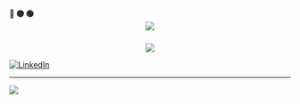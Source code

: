 <div align="left">
  <b><pwn>🔴 🟡 🟢</pwn></b>
</div>



<div align="center">

 
   <div align="center">
  <img src="https://readme-typing-svg.demolab.com/?lines=$+Hey,+:)&font=Fira%20Code&center=true&width=440&height=45&color=09e611&vCenter=true&pause=10&size=22" />
</div>

###

  ![](https://github-readme-stats.vercel.app/api/top-langs/?username=sangeeth-606&theme=dark&hide_border=false&include_all_commits=false&count_private=false&layout=compact)
</div>





 [![LinkedIn](https://img.shields.io/badge/LinkedIn-%230077B5.svg?logo=linkedin&logoColor=white)](https://www.linkedin.com/in/sangeeth-m-883a4020a/)






---
[![](https://visitcount.itsvg.in/api?id=sangeeth-606&icon=0&color=0)](https://visitcount.itsvg.in)

<!-- Proudly created with GPRM ( https://gprm.itsvg.in ) -->

